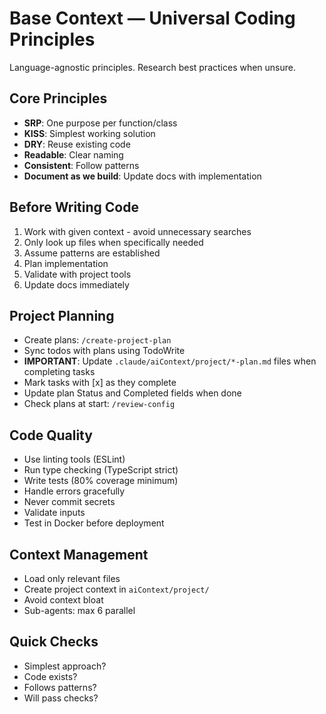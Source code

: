 # Base Context — Universal Coding Principles

Language-agnostic principles. Research best practices when unsure.

## Core Principles
- **SRP**: One purpose per function/class
- **KISS**: Simplest working solution
- **DRY**: Reuse existing code
- **Readable**: Clear naming
- **Consistent**: Follow patterns
- **Document as we build**: Update docs with implementation

## Before Writing Code
1. Work with given context - avoid unnecessary searches
2. Only look up files when specifically needed
3. Assume patterns are established
4. Plan implementation
5. Validate with project tools
6. Update docs immediately

## Project Planning
- Create plans: `/create-project-plan`
- Sync todos with plans using TodoWrite
- **IMPORTANT**: Update `.claude/aiContext/project/*-plan.md` files when completing tasks
- Mark tasks with [x] as they complete
- Update plan Status and Completed fields when done
- Check plans at start: `/review-config`

## Code Quality
- Use linting tools (ESLint)
- Run type checking (TypeScript strict)
- Write tests (80% coverage minimum)
- Handle errors gracefully
- Never commit secrets
- Validate inputs
- Test in Docker before deployment

## Context Management
- Load only relevant files
- Create project context in `aiContext/project/`
- Avoid context bloat
- Sub-agents: max 6 parallel

## Quick Checks
- Simplest approach?
- Code exists?
- Follows patterns?
- Will pass checks?